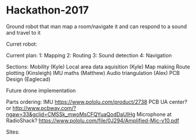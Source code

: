 # Hackathon-2017

Ground robot that man map a room/navigate it and can respond to a sound and travel to it

Curret robot:

Current plan:
1: Mapping
2: Routing
3: Sound detection
4: Navigation

Sections:
  Mobility (Kyle)
  Local area data aquisition (Kyle)
  Map making
  Route plotting (Kinsleigh)
  IMU maths (Matthew)
  Audio triangulation (Alex)
  PCB Design (Eaglecad)
  
  Future drone implementation

Parts ordering:
  IMU https://www.pololu.com/product/2738
  PCB UA center? or http://www.pcbway.com/?ngaw=33&gclid=CMSSk_mwoMsCFQYuaQodDaUIHg
  Microphone at RadioShack? https://www.pololu.com/file/0J294/Amplified-Mic-v10.pdf

Sites:

  
